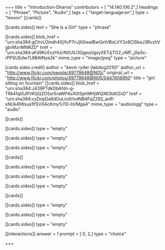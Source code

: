 +++
title = "Introduction-Dharna"
contributors = [ "14.140.106.2",]
headings = [ "Phrase", "Picture", "Audio",]
tags = [ "target-language:en",]
type = "lesson"
[[cards]]

[[cards.sides]]
text = "She is a Girl"
type = "phrase"

[[cards.sides]]
blob_href = "urn:sha384:gChvLOindh40jYcP7riJjIGIwalBwQxtVBoLVY2x8CISkaJ3RvzhVgbrMznMNRZD"
href = "urn:sha384:aFd9KcExzHUcN0UlU3QgeqVgsyXETJjTO2_vMF_jXp5c-rPPSUEdw7L8BAtNye2k"
mime_type = "image/jpeg"
type = "picture"

[cards.sides.credit]
author = "kevin ryder (labdog2010)"
author_url = "http://www.flickr.com/people/49779648@N05/"
original_url = "http://www.flickr.com/photos/49779648@N05/5447806950"
title = "girl sitting on fountain"
[[cards.sides]]
blob_href = "urn:sha384:J439PTdkDbAfdn-g-TRk41ql0JlfVKQQZOSsr5raWP4sX0tSphMHjWQX63td0ZnD"
href = "urn:sha384:cyDnpDa6dOuLiodVodNB4FqZ292_anR-xNUk4lWsua1lfSVXAcKmy1U1D-bVMga4"
mime_type = "audio/ogg"
type = "audio"

[[cards]]

[[cards.sides]]
type = "empty"

[[cards.sides]]
type = "empty"

[[cards.sides]]
type = "empty"

[[cards]]

[[cards.sides]]
type = "empty"

[[cards.sides]]
type = "empty"

[[cards.sides]]
type = "empty"

[[cards]]

[[cards.sides]]
type = "empty"

[[cards.sides]]
type = "empty"

[[cards.sides]]
type = "empty"

[[interactions]]
answer = 1
prompt = [ 0, 2,]
type = "choice"

+++
